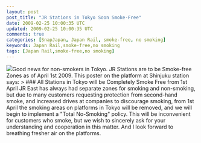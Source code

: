 ```yaml
---           
layout: post
post_title: "JR Stations in Tokyo Soon Smoke-Free"
date: 2009-02-25 10:00:35 UTC
updated: 2009-02-25 10:00:35 UTC
comments: true
categories: [SnapJapan, Japan Rail, smoke-free, no smoking]
keywords: Japan Rail,smoke-free,no smoking
tags: [Japan Rail,smoke-free,no smoking]
---
```

 
[<img class="right" src="http://farm4.static.flickr.com/3265/3307747175_61455498f1_m.jpg" />](http://www.flickr.com/photos/81796435@N00/3307747175 "View 'JR Shinjuku Station to be Non-smoking' on Flickr.com")Good news for non-smokers in Tokyo. JR Stations are to be Smoke-free Zones as of April 1st 2009. This poster on the platform at Shinjuku station says: > ### All Stations in Tokyo will be Completely Smoke Free from 1st April
JR East has always had separate zones for smoking and non-smoking, but due to many customers requesting protection from second-hand smoke, and increased drives at companies to discourage smoking, from 1st April the smoking areas on platforms in Tokyo will be removed, and we will begin to implement a "Total No-Smoking" policy. This will be inconvenient for customers who smoke, but we wish to sincerely ask for your understanding and cooperation in this matter.  And I look forward to breathing fresher air on the platforms. 